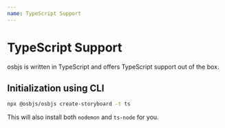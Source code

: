 ```yaml
---
name: TypeScript Support
---
```


# TypeScript Support

osbjs is written in TypeScript and offers TypeScript support out of the box.

## Initialization using CLI
```bash
npx @osbjs/osbjs create-storyboard -t ts
```

This will also install both `nodemon` and `ts-node` for you.